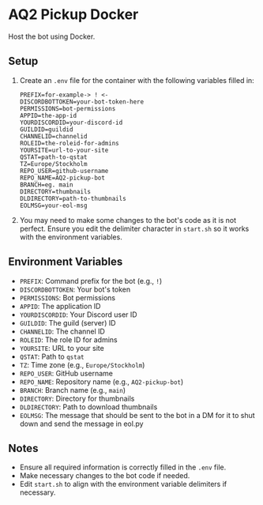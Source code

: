 # AQ2 Pickup Docker

Host the bot using Docker.

## Setup

1. Create an `.env` file for the container with the following variables filled in:

    ```
    PREFIX=for-example-> ! <-
    DISCORDBOTTOKEN=your-bot-token-here
    PERMISSIONS=bot-permissions
    APPID=the-app-id
    YOURDISCORDID=your-discord-id
    GUILDID=guildid
    CHANNELID=channelid
    ROLEID=the-roleid-for-admins
    YOURSITE=url-to-your-site
    QSTAT=path-to-qstat
    TZ=Europe/Stockholm
    REPO_USER=github-username
    REPO_NAME=AQ2-pickup-bot
    BRANCH=eg. main
    DIRECTORY=thumbnails
    DLDIRECTORY=path-to-thumbnails
    EOLMSG=your-eol-msg
    ```

2. You may need to make some changes to the bot's code as it is not perfect. Ensure you edit the delimiter character in `start.sh` so it works with the environment variables.

## Environment Variables

- `PREFIX`: Command prefix for the bot (e.g., `!`)
- `DISCORDBOTTOKEN`: Your bot's token
- `PERMISSIONS`: Bot permissions
- `APPID`: The application ID
- `YOURDISCORDID`: Your Discord user ID
- `GUILDID`: The guild (server) ID
- `CHANNELID`: The channel ID
- `ROLEID`: The role ID for admins
- `YOURSITE`: URL to your site
- `QSTAT`: Path to `qstat`
- `TZ`: Time zone (e.g., `Europe/Stockholm`)
- `REPO_USER`: GitHub username
- `REPO_NAME`: Repository name (e.g., `AQ2-pickup-bot`)
- `BRANCH`: Branch name (e.g., `main`)
- `DIRECTORY`: Directory for thumbnails
- `DLDIRECTORY`: Path to download thumbnails
- `EOLMSG`: The message that should be sent to the bot in a DM for it to shut down and send the message in eol.py

## Notes

- Ensure all required information is correctly filled in the `.env` file.
- Make necessary changes to the bot code if needed.
- Edit `start.sh` to align with the environment variable delimiters if necessary.
